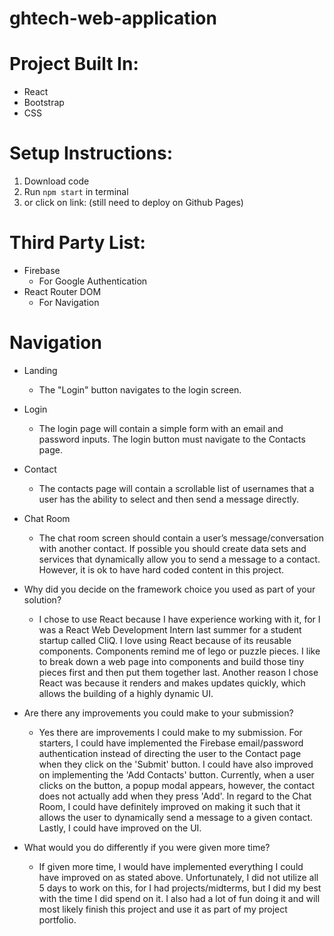 # ghtech-web-application

# Project Built In:
* React
* Bootstrap 
* CSS

# Setup Instructions:
1. Download code
2. Run `npm start` in terminal 
3. or click on link: (still need to deploy on Github Pages)

# Third Party List:
* Firebase
    * For Google Authentication
* React Router DOM
    * For Navigation

# Navigation 
* Landing
  * The "Login" button navigates to the login screen.

* Login
  * The login page will contain a simple form with an email and password inputs.
    The login button must navigate to the Contacts page.

* Contact
  * The contacts page will contain a scrollable list of usernames that a user
    has the ability to select and then send a message directly.

* Chat Room
  * The chat room screen should contain a user’s message/conversation with
    another contact. If possible you should create data sets and services that
    dynamically allow you to send a message to a contact. However, it is ok to
    have hard coded content in this project.

* Why did you decide on the framework choice you used as part of your solution?
    * I chose to use React because I have experience working with it, for I was
      a React Web Development Intern last summer for a student startup called
      CliQ. I love using React because of its reusable components. Components
      remind me of lego or puzzle pieces. I like to break down a web page into
      components and build those tiny pieces first and then put them together
      last. Another reason I chose React was because it renders and makes
      updates quickly, which allows the building of a highly dynamic UI.  

* Are there any improvements you could make to your submission?
    * Yes there are improvements I could make to my submission. For starters, I
      could have implemented the Firebase email/password authentication instead
      of directing the user to the Contact page when they click on the 'Submit'
      button. I could have also improved on implementing the 'Add Contacts'
      button. Currently, when a user clicks on the button, a popup modal
      appears, however, the contact does not actually add when they press 'Add'.
      In regard to the Chat Room, I could have definitely improved on making it
      such that it allows the user to dynamically send a message to a given
      contact. Lastly, I could have improved on the UI. 

* What would you do differently if you were given more time?
    * If given more time, I would have implemented everything I could have
      improved on as stated above. Unfortunately, I did not utilize all 5 days
      to work on this, for I had projects/midterms, but I did my best with the
      time I did spend on it. I also had a lot of fun doing it and will most
      likely finish this project and use it as part of my project portfolio. 
